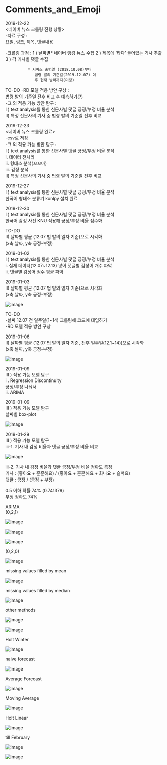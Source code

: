 # Comments_and_Emoji

2019-12-22   
<네이버 뉴스 크롤링 진행 상황>  
-자료 구성 :  
요일, 링크, 제목, 댓글내용  

-크롤링 과정 :
1 ) 날짜별* 네이버 랭킹 뉴스 수집
2 ) 제목에 ‘타다’ 들어있는 기사 추출
3 ) 각 기사별 댓글 수집

              * 서비스 출범일 (2018.10.08)부터 
                 법령 발의 기준일(2019.12.07) 이
                 후 현재 날짜까지(미정)
TO-DO
-RD 모델 적용 방안 구상 :  
법령 발의 기준일 전후 비교 후 예측하기(?)  
-그 외 적용 가능 방안 탐구 :   
I ) text analysis를 통한 신문사별 댓글 긍정/부정 비율 분석  
II) 특정 신문사의 기사 중 법령 발의 기준일 전후 비교  

  
2019-12-23   
<네이버 뉴스 크롤링 완료>  
	-csv로 저장  
	-그 외 적용 가능 방안 탐구 :   
I ) text analysis를 통한 신문사별 댓글 긍정/부정 비율 분석   
	i. 데이터 전처리  
	ii. 형태소 분석(꼬꼬마)  
	iii. 감정 분석  
II) 특정 신문사의 기사 중 법령 발의 기준일 전후 비교  

2019-12-27   
I ) text analysis를 통한 신문사별 댓글 긍정/부정 비율 분석   
한국어 형태소 분류기 konlpy 설치 완료  

2019-12-30   
I ) text analysis를 통한 신문사별 댓글 긍정/부정 비율 분석   
한국어 감정 사전 KNU 적용해 긍정/부정 비율 점수화   
  
TO-DO  
II) 날짜별 평균 (12.07 법 발의 일자 기준)으로 시각화   
(x축 날짜, y축 긍정-부정)  

2019-01-02   
I ) text analysis를 통한 신문사별 댓글 긍정/부정 비율 분석   
i. 실제 데이터(12.07~12.13) 넣어 댓글별 감성어 개수 파악  
ii. 댓글별 감성어 점수 평균 파악   

2019-01-03   
II) 날짜별 평균 (12.07 법 발의 일자 기준)으로 시각화   
(x축 날짜, y축 긍정-부정)  

![image](https://user-images.githubusercontent.com/62871418/95105289-e59e7c80-0771-11eb-9ec0-6ffa13e7e457.png)

TO-DO  
-날짜 12.07 전 일주일(1~14) 크롤링해 코드에 대입하기  
-RD 모델 적용 방안 구상  

2019-01-06   
II) 날짜별 평균 (12.07 법 발의 일자 기준, 전후 일주일(12.1~14))으로 시각화   
(x축 날짜, y축 긍정-부정)  

![image](https://user-images.githubusercontent.com/62871418/95105666-71b0a400-0772-11eb-882a-01dd243b72cb.png)

2019-01-09  
III ) 적용 가능 모델 탐구  
i . Regression Discontinuity  
긍정/부정 나눠서   
ii. ARIMA  


2019-01-09  
III ) 적용 가능 모델 탐구  
날짜별 box-plot   

![image](https://user-images.githubusercontent.com/62871418/95105720-8856fb00-0772-11eb-86b3-bae967a06b12.png)

2019-01-29  
III ) 적용 가능 모델 탐구  
iii-1. 기사 내 감정 비율과 댓글 긍정/부정 비율 비교   

![image](https://user-images.githubusercontent.com/62871418/95105901-c3f1c500-0772-11eb-950e-01080658e4f5.png)

iii-2. 기사 내 감정 비율과 댓글 긍정/부정 비율 정확도 측정  
기사 : (좋아요 + 훈훈해요) / (좋아요 + 훈훈해요 + 화나요 + 슬퍼요)  
댓글 : 긍정 / (긍정 + 부정)   

0.5 이하 확률 74% (0.741379)  
부정 정확도 74%  


ARIMA  
(0,2,1)  

![image](https://user-images.githubusercontent.com/62871418/95105971-d9ff8580-0772-11eb-9749-76e772273ff7.png)

![image](https://user-images.githubusercontent.com/62871418/95106022-ebe12880-0772-11eb-8085-ad5dd7867928.png)

![image](https://user-images.githubusercontent.com/62871418/95106058-fa2f4480-0772-11eb-815e-1fd73393a5de.png)

(0,2,0)  

![image](https://user-images.githubusercontent.com/62871418/95106120-0f0bd800-0773-11eb-8970-3ca4a23fba50.png)

missing values filled by mean   

![image](https://user-images.githubusercontent.com/62871418/95106156-1c28c700-0773-11eb-9037-effbd63380c9.png)

missing values filled by median  

![image](https://user-images.githubusercontent.com/62871418/95106199-2ba81000-0773-11eb-8db5-5da85a7f8b9f.png)

other methods  

![image](https://user-images.githubusercontent.com/62871418/95106244-3cf11c80-0773-11eb-98b0-e97e1fc3d19b.png)

![image](https://user-images.githubusercontent.com/62871418/95106298-4bd7cf00-0773-11eb-90c2-4c5a7a27c919.png)

Holt Winter  

![image](https://user-images.githubusercontent.com/62871418/95106335-5b571800-0773-11eb-98aa-95a5acade0e3.png)

naive forecast  

![image](https://user-images.githubusercontent.com/62871418/95106387-6a3dca80-0773-11eb-9203-3231a0fa64a5.png)

Average Forecast  

![image](https://user-images.githubusercontent.com/62871418/95106446-7cb80400-0773-11eb-850f-74da0be133bc.png)

Moving Average  

![image](https://user-images.githubusercontent.com/62871418/95106485-8c374d00-0773-11eb-96dd-547534d7449b.png)

Holt Linear  

![image](https://user-images.githubusercontent.com/62871418/95106534-9b1dff80-0773-11eb-91c9-3d6834df84a4.png)

till February  

![image](https://user-images.githubusercontent.com/62871418/95106598-ac670c00-0773-11eb-8f30-25637817e2f1.png)

![image](https://user-images.githubusercontent.com/62871418/95106645-b983fb00-0773-11eb-9eb1-7a2dcccf84df.png)
















